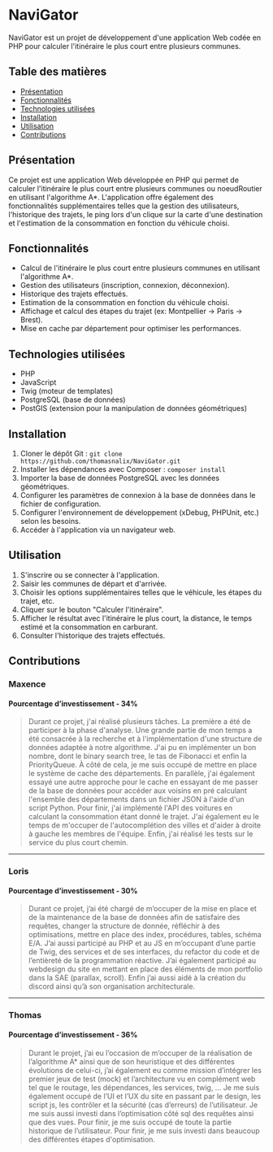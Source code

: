 # NaviGator

NaviGator est un projet de développement d'une application Web codée en PHP pour calculer l'itinéraire le plus court entre plusieurs communes.

## Table des matières

- [Présentation](#présentation)
- [Fonctionnalités](#fonctionnalités)
- [Technologies utilisées](#technologies-utilisées)
- [Installation](#installation)
- [Utilisation](#utilisation)
- [Contributions](#Contributions)

## Présentation

Ce projet est une application Web développée en PHP qui permet de calculer l'itinéraire le plus court entre plusieurs communes ou noeudRoutier en utilisant l'algorithme A*. L'application offre également des fonctionnalités supplémentaires telles que la gestion des utilisateurs, l'historique des trajets, le ping lors d'un clique sur la carte d'une destination et l'estimation de la consommation en fonction du véhicule choisi.

## Fonctionnalités

- Calcul de l'itinéraire le plus court entre plusieurs communes en utilisant l'algorithme A*.
- Gestion des utilisateurs (inscription, connexion, déconnexion).
- Historique des trajets effectués.
- Estimation de la consommation en fonction du véhicule choisi.
- Affichage et calcul des étapes du trajet (ex: Montpellier -> Paris -> Brest).
- Mise en cache par département pour optimiser les performances.

## Technologies utilisées

- PHP
- JavaScript
- Twig (moteur de templates)
- PostgreSQL (base de données)
- PostGIS (extension pour la manipulation de données géométriques)

## Installation

1. Cloner le dépôt Git : `git clone https://github.com/thomasnalix/NaviGator.git`
2. Installer les dépendances avec Composer : `composer install`
3. Importer la base de données PostgreSQL avec les données géométriques.
4. Configurer les paramètres de connexion à la base de données dans le fichier de configuration.
5. Configurer l'environnement de développement (xDebug, PHPUnit, etc.) selon les besoins.
6. Accéder à l'application via un navigateur web.

## Utilisation

1. S'inscrire ou se connecter à l'application.
2. Saisir les communes de départ et d'arrivée.
3. Choisir les options supplémentaires telles que le véhicule, les étapes du trajet, etc.
4. Cliquer sur le bouton "Calculer l'itinéraire".
5. Afficher le résultat avec l'itinéraire le plus court, la distance, le temps estimé et la consommation en carburant.
6. Consulter l'historique des trajets effectués.


## Contributions

### Maxence
#### Pourcentage d’investissement - 34%
> Durant ce projet, j'ai réalisé plusieurs tâches. La première a été de participer à la phase d'analyse. Une grande partie de mon temps a été consacrée à la recherche et à l'implémentation d'une structure de données adaptée à notre algorithme. J'ai pu en implémenter un bon nombre, dont le binary search tree, le tas de Fibonacci et enfin la PriorityQueue. À côté de cela, je me suis occupé de mettre en place le système de cache des départements. En parallèle, j'ai également essayé une autre approche pour le cache en essayant de me passer de la base de données pour accéder aux voisins en pré calculant l'ensemble des départements dans un fichier JSON à l'aide d'un script Python. Pour finir, j'ai implémenté l'API des voitures en calculant la consommation étant donné le trajet. J'ai également eu le temps de m'occuper de l'autocomplétion des villes et d'aider à droite à gauche les membres de l'équipe. Enfin, j'ai réalisé les tests sur le service du plus court chemin.

---

### Loris
#### Pourcentage d’investissement - 30%
> Durant ce projet, j’ai été chargé de m’occuper de la mise en place et de la maintenance de la base de données afin de satisfaire des requêtes, changer la structure de donnée, réfléchir à des optimisations, mettre en place des index, procédures, tables, schéma E/A. 
J’ai aussi participé au PHP et au JS en m’occupant d’une partie de Twig, des services et de ses interfaces, du refactor du code et de l’entièreté de la programmation réactive. J’ai également participé au webdesign du site en mettant en place des éléments de mon portfolio dans la SAE (parallax, scroll).
Enfin j’ai aussi aidé à la création du discord ainsi qu’à son organisation architecturale.

---

### Thomas
#### Pourcentage d’investissement - 36%
> Durant le projet, j’ai eu l’occasion de m’occuper de la réalisation de l’algorithme A* ainsi que de son heuristique et des différentes évolutions de celui-ci, j’ai également eu comme mission d’intégrer les premier jeux de test (mock) et l’architecture vu en complément web tel que le routage, les dépendances, les services, twig, … Je me suis également occupé de l’UI et l’UX du site en passant par le design, les script js, les contrôler et la sécurité (cas d’erreurs) de l’utilisateur. Je me suis aussi investi dans l’optimisation côté sql des requêtes ainsi que des vues. Pour finir, je me suis occupé de toute la partie historique de l’utilisateur. Pour finir, je me suis investi dans beaucoup des différentes étapes d'optimisation.
